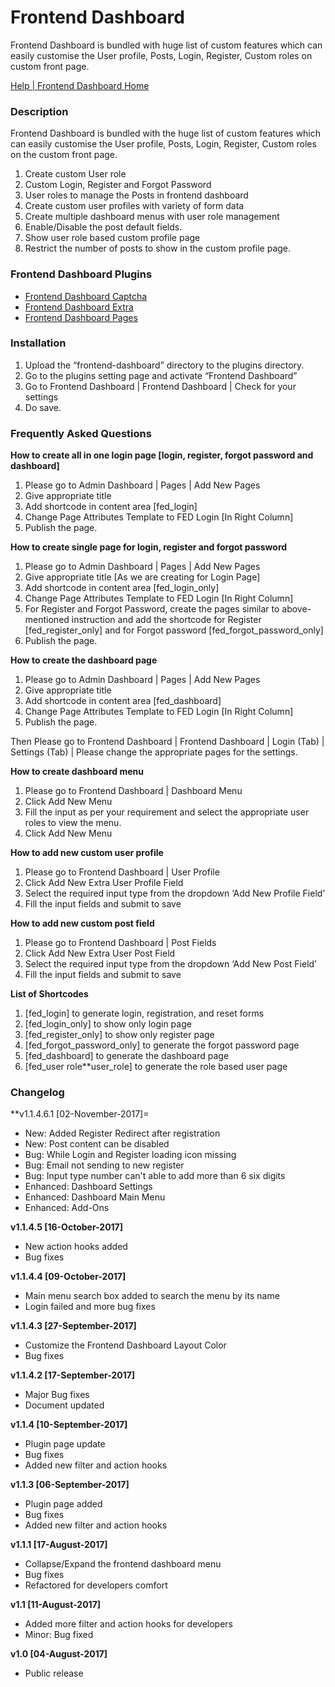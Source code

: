 # Frontend Dashboard
Frontend Dashboard is bundled with huge list of custom features which can easily customise the User profile, Posts, Login, Register, Custom roles on custom front page.

[Help | Frontend Dashboard Home](https://buffercode.com/plugin/frontend-dashboard)

### Description
Frontend Dashboard is bundled with the huge list of custom features which can easily customise the User profile, Posts, Login, Register, Custom roles on the custom front page.

1. Create custom User role
2. Custom Login, Register and Forgot Password
3. User roles to manage the Posts in frontend dashboard
4. Create custom user profiles with variety of form data
5. Create multiple dashboard menus with user role management
6. Enable/Disable the post default fields.
7. Show user role based custom profile page
8. Restrict the number of posts to show in the custom profile page.

### Frontend Dashboard Plugins
* [Frontend Dashboard Captcha](https://buffercode.com/plugin/frontend-dashboard-captcha)
* [Frontend Dashboard Extra](https://buffercode.com/plugin/frontend-dashboard-extra)
* [Frontend Dashboard Pages](https://buffercode.com/plugin/frontend-dashboard-pages)

### Installation
1. Upload the “frontend-dashboard” directory to the plugins directory.
2. Go to the plugins setting page and activate “Frontend Dashboard”
3. Go to Frontend Dashboard | Frontend Dashboard | Check for your settings
4. Do save.

### Frequently Asked Questions
**How to create all in one login page [login, register, forgot password and dashboard]**
1. Please go to Admin Dashboard | Pages | Add New Pages
2. Give appropriate title
3. Add shortcode in content area [fed_login]
4. Change Page Attributes Template to FED Login [In Right Column]
5. Publish the page.

**How to create single page for login, register and forgot password**
1. Please go to Admin Dashboard | Pages | Add New Pages
2. Give appropriate title [As we are creating for Login Page]
3. Add shortcode in content area [fed_login_only]
4. Change Page Attributes Template to FED Login [In Right Column]
5. For Register and Forgot Password, create the pages similar to above-mentioned instruction and add the shortcode for Register [fed_register_only] and for Forgot password [fed_forgot_password_only]
6. Publish the page.

**How to create the dashboard page**
1. Please go to Admin Dashboard | Pages | Add New Pages
2. Give appropriate title
3. Add shortcode in content area [fed_dashboard]
4. Change Page Attributes Template to FED Login [In Right Column]
5. Publish the page.

Then Please go to Frontend Dashboard | Frontend Dashboard | Login (Tab) | Settings (Tab) | Please change the appropriate pages for the settings.


**How to create dashboard menu**
1. Please go to Frontend Dashboard | Dashboard Menu
2. Click Add New Menu
3. Fill the input as per your requirement and select the appropriate user roles to view the menu.
4. Click Add New Menu


**How to add new custom user profile**
1. Please go to Frontend Dashboard | User Profile
2. Click Add New Extra User Profile Field
3. Select the required input type from the dropdown ‘Add New Profile Field’
4. Fill the input fields and submit to save


**How to add new custom post field**
1. Please go to Frontend Dashboard | Post Fields
2. Click Add New Extra User Post Field
3. Select the required input type from the dropdown ‘Add New Post Field’
4. Fill the input fields and submit to save


**List of Shortcodes**
1. [fed_login] to generate login, registration, and reset forms
2. [fed_login_only] to show only login page
3. [fed_register_only] to show only register page
4. [fed_forgot_password_only] to generate the forgot password page
5. [fed_dashboard] to generate the dashboard page
6. [fed_user role**user_role] to generate the role based user page

### Changelog
**v1.1.4.6.1 [02-November-2017]=
* New: Added Register Redirect after registration
* New: Post content can be disabled
* Bug: While Login and Register loading icon missing
* Bug: Email not sending to new register
* Bug: Input type number can't able to add more than 6 six digits
* Enhanced: Dashboard Settings
* Enhanced: Dashboard Main Menu
* Enhanced: Add-Ons

**v1.1.4.5 [16-October-2017]**
* New action hooks added
* Bug fixes

**v1.1.4.4 [09-October-2017]**
* Main menu search box added to search the menu by its name
* Login failed and more bug fixes


**v1.1.4.3 [27-September-2017]**
* Customize the Frontend Dashboard Layout Color
* Bug fixes


**v1.1.4.2 [17-September-2017]**
* Major Bug fixes
* Document updated

**v1.1.4 [10-September-2017]**
* Plugin page update
* Bug fixes
* Added new filter and action hooks

**v1.1.3 [06-September-2017]**
* Plugin page added
* Bug fixes
* Added new filter and action hooks

**v1.1.1 [17-August-2017]**
* Collapse/Expand the frontend dashboard menu
* Bug fixes
* Refactored for developers comfort

**v1.1 [11-August-2017]**
* Added more filter and action hooks for developers
* Minor: Bug fixed


**v1.0 [04-August-2017]**
- Public release